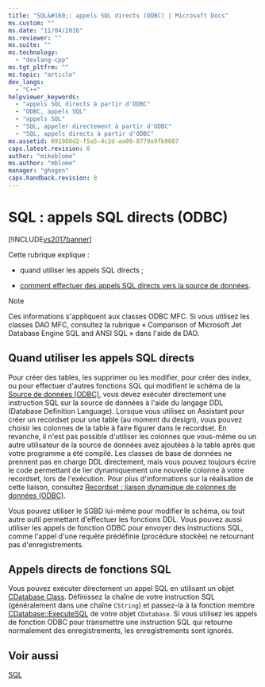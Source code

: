 ```yaml
---
title: "SQL&#160;: appels SQL directs (ODBC) | Microsoft Docs"
ms.custom: ""
ms.date: "11/04/2016"
ms.reviewer: ""
ms.suite: ""
ms.technology: 
  - "devlang-cpp"
ms.tgt_pltfrm: ""
ms.topic: "article"
dev_langs: 
  - "C++"
helpviewer_keywords: 
  - "appels SQL directs à partir d'ODBC"
  - "ODBC, appels SQL"
  - "appels SQL"
  - "SQL, appeler directement à partir d'ODBC"
  - "SQL, appels directs à partir d'ODBC"
ms.assetid: 091988d2-f5a5-4c2d-aa09-8779a9fb9607
caps.latest.revision: 8
author: "mikeblome"
ms.author: "mblome"
manager: "ghogen"
caps.handback.revision: 8
---
```

# SQL&#160;: appels SQL directs (ODBC)
[!INCLUDE[vs2017banner](../../assembler/inline/includes/vs2017banner.md)]

Cette rubrique explique :  
  
-   quand utiliser les appels SQL directs ;  
  
-   [comment effectuer des appels SQL directs vers la source de données](#_core_making_direct_sql_function_calls).  
  
> [!NOTE]
>  Ces informations s'appliquent aux classes ODBC MFC.  Si vous utilisez les classes DAO MFC, consultez la rubrique « Comparison of Microsoft Jet Database Engine SQL and ANSI SQL » dans l'aide de DAO.  
  
##  <a name="_core_when_to_call_sql_directly"></a> Quand utiliser les appels SQL directs  
 Pour créer des tables, les supprimer ou les modifier, pour créer des index, ou pour effectuer d'autres fonctions SQL qui modifient le schéma de la [Source de données \(ODBC\)](../../data/odbc/data-source-odbc.md), vous devez exécuter directement une instruction SQL sur la source de données à l'aide du langage DDL \(Database Definition Language\).  Lorsque vous utilisez un Assistant pour créer un recordset pour une table \(au moment du design\), vous pouvez choisir les colonnes de la table à faire figurer dans le recordset.  En revanche, il n'est pas possible d'utiliser les colonnes que vous\-même ou un autre utilisateur de la source de données avez ajoutées à la table après que votre programme a été compilé.  Les classes de base de données ne prennent pas en charge DDL directement, mais vous pouvez toujours écrire le code permettant de lier dynamiquement une nouvelle colonne à votre recordset, lors de l'exécution.  Pour plus d'informations sur la réalisation de cette liaison, consultez [Recordset : liaison dynamique de colonnes de données \(ODBC\)](../../data/odbc/recordset-dynamically-binding-data-columns-odbc.md).  
  
 Vous pouvez utiliser le SGBD lui\-même pour modifier le schéma, ou tout autre outil permettant d'effectuer les fonctions DDL.  Vous pouvez aussi utiliser les appels de fonction ODBC pour envoyer des instructions SQL, comme l'appel d'une requête prédéfinie \(procédure stockée\) ne retournant pas d'enregistrements.  
  
##  <a name="_core_making_direct_sql_function_calls"></a> Appels directs de fonctions SQL  
 Vous pouvez exécuter directement un appel SQL en utilisant un objet [CDatabase Class](../../mfc/reference/cdatabase-class.md).  Définissez la chaîne de votre instruction SQL \(généralement dans une chaîne `CString`\) et passez\-la à la fonction membre [CDatabase::ExecuteSQL](../Topic/CDatabase::ExecuteSQL.md) de votre objet `CDatabase`.  Si vous utilisez les appels de fonction ODBC pour transmettre une instruction SQL qui retourne normalement des enregistrements, les enregistrements sont ignorés.  
  
## Voir aussi  
 [SQL](../../data/odbc/sql.md)